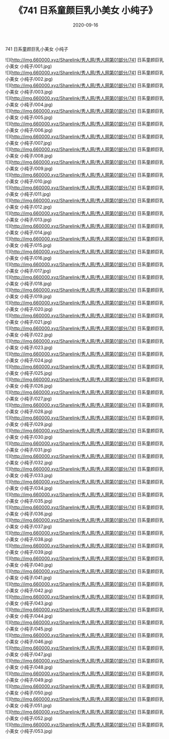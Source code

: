 ﻿---
layout: post
title:  《741 日系童颜巨乳小美女 小纯子》
date:   2020-09-16
img: http://img.660000.xyz/Sharelink/秀人网/秀人网第01部分/741 日系童颜巨乳小美女 小纯子/000.jpg
categories: [美女, 清纯, 唯美]
---

741 日系童颜巨乳小美女 小纯子

  ![](http://img.660000.xyz/Sharelink/秀人网/秀人网第01部分/741 日系童颜巨乳小美女 小纯子/001.jpg) <br> ![](http://img.660000.xyz/Sharelink/秀人网/秀人网第01部分/741 日系童颜巨乳小美女 小纯子/002.jpg) <br> ![](http://img.660000.xyz/Sharelink/秀人网/秀人网第01部分/741 日系童颜巨乳小美女 小纯子/003.jpg) <br> ![](http://img.660000.xyz/Sharelink/秀人网/秀人网第01部分/741 日系童颜巨乳小美女 小纯子/004.jpg) <br> ![](http://img.660000.xyz/Sharelink/秀人网/秀人网第01部分/741 日系童颜巨乳小美女 小纯子/005.jpg) <br> ![](http://img.660000.xyz/Sharelink/秀人网/秀人网第01部分/741 日系童颜巨乳小美女 小纯子/006.jpg) <br> ![](http://img.660000.xyz/Sharelink/秀人网/秀人网第01部分/741 日系童颜巨乳小美女 小纯子/007.jpg) <br> ![](http://img.660000.xyz/Sharelink/秀人网/秀人网第01部分/741 日系童颜巨乳小美女 小纯子/008.jpg) <br> ![](http://img.660000.xyz/Sharelink/秀人网/秀人网第01部分/741 日系童颜巨乳小美女 小纯子/009.jpg) <br> ![](http://img.660000.xyz/Sharelink/秀人网/秀人网第01部分/741 日系童颜巨乳小美女 小纯子/010.jpg) <br> ![](http://img.660000.xyz/Sharelink/秀人网/秀人网第01部分/741 日系童颜巨乳小美女 小纯子/011.jpg) <br> ![](http://img.660000.xyz/Sharelink/秀人网/秀人网第01部分/741 日系童颜巨乳小美女 小纯子/012.jpg) <br> ![](http://img.660000.xyz/Sharelink/秀人网/秀人网第01部分/741 日系童颜巨乳小美女 小纯子/013.jpg) <br> ![](http://img.660000.xyz/Sharelink/秀人网/秀人网第01部分/741 日系童颜巨乳小美女 小纯子/014.jpg) <br> ![](http://img.660000.xyz/Sharelink/秀人网/秀人网第01部分/741 日系童颜巨乳小美女 小纯子/015.jpg) <br> ![](http://img.660000.xyz/Sharelink/秀人网/秀人网第01部分/741 日系童颜巨乳小美女 小纯子/016.jpg) <br> ![](http://img.660000.xyz/Sharelink/秀人网/秀人网第01部分/741 日系童颜巨乳小美女 小纯子/017.jpg) <br> ![](http://img.660000.xyz/Sharelink/秀人网/秀人网第01部分/741 日系童颜巨乳小美女 小纯子/018.jpg) <br> ![](http://img.660000.xyz/Sharelink/秀人网/秀人网第01部分/741 日系童颜巨乳小美女 小纯子/019.jpg) <br> ![](http://img.660000.xyz/Sharelink/秀人网/秀人网第01部分/741 日系童颜巨乳小美女 小纯子/020.jpg) <br> ![](http://img.660000.xyz/Sharelink/秀人网/秀人网第01部分/741 日系童颜巨乳小美女 小纯子/021.jpg) <br> ![](http://img.660000.xyz/Sharelink/秀人网/秀人网第01部分/741 日系童颜巨乳小美女 小纯子/022.jpg) <br> ![](http://img.660000.xyz/Sharelink/秀人网/秀人网第01部分/741 日系童颜巨乳小美女 小纯子/023.jpg) <br> ![](http://img.660000.xyz/Sharelink/秀人网/秀人网第01部分/741 日系童颜巨乳小美女 小纯子/024.jpg) <br> ![](http://img.660000.xyz/Sharelink/秀人网/秀人网第01部分/741 日系童颜巨乳小美女 小纯子/025.jpg) <br> ![](http://img.660000.xyz/Sharelink/秀人网/秀人网第01部分/741 日系童颜巨乳小美女 小纯子/026.jpg) <br> ![](http://img.660000.xyz/Sharelink/秀人网/秀人网第01部分/741 日系童颜巨乳小美女 小纯子/027.jpg) <br> ![](http://img.660000.xyz/Sharelink/秀人网/秀人网第01部分/741 日系童颜巨乳小美女 小纯子/028.jpg) <br> ![](http://img.660000.xyz/Sharelink/秀人网/秀人网第01部分/741 日系童颜巨乳小美女 小纯子/029.jpg) <br> ![](http://img.660000.xyz/Sharelink/秀人网/秀人网第01部分/741 日系童颜巨乳小美女 小纯子/030.jpg) <br> ![](http://img.660000.xyz/Sharelink/秀人网/秀人网第01部分/741 日系童颜巨乳小美女 小纯子/031.jpg) <br> ![](http://img.660000.xyz/Sharelink/秀人网/秀人网第01部分/741 日系童颜巨乳小美女 小纯子/032.jpg) <br> ![](http://img.660000.xyz/Sharelink/秀人网/秀人网第01部分/741 日系童颜巨乳小美女 小纯子/033.jpg) <br> ![](http://img.660000.xyz/Sharelink/秀人网/秀人网第01部分/741 日系童颜巨乳小美女 小纯子/034.jpg) <br> ![](http://img.660000.xyz/Sharelink/秀人网/秀人网第01部分/741 日系童颜巨乳小美女 小纯子/035.jpg) <br> ![](http://img.660000.xyz/Sharelink/秀人网/秀人网第01部分/741 日系童颜巨乳小美女 小纯子/036.jpg) <br> ![](http://img.660000.xyz/Sharelink/秀人网/秀人网第01部分/741 日系童颜巨乳小美女 小纯子/037.jpg) <br> ![](http://img.660000.xyz/Sharelink/秀人网/秀人网第01部分/741 日系童颜巨乳小美女 小纯子/038.jpg) <br> ![](http://img.660000.xyz/Sharelink/秀人网/秀人网第01部分/741 日系童颜巨乳小美女 小纯子/039.jpg) <br> ![](http://img.660000.xyz/Sharelink/秀人网/秀人网第01部分/741 日系童颜巨乳小美女 小纯子/040.jpg) <br> ![](http://img.660000.xyz/Sharelink/秀人网/秀人网第01部分/741 日系童颜巨乳小美女 小纯子/041.jpg) <br> ![](http://img.660000.xyz/Sharelink/秀人网/秀人网第01部分/741 日系童颜巨乳小美女 小纯子/042.jpg) <br> ![](http://img.660000.xyz/Sharelink/秀人网/秀人网第01部分/741 日系童颜巨乳小美女 小纯子/043.jpg) <br> ![](http://img.660000.xyz/Sharelink/秀人网/秀人网第01部分/741 日系童颜巨乳小美女 小纯子/044.jpg) <br> ![](http://img.660000.xyz/Sharelink/秀人网/秀人网第01部分/741 日系童颜巨乳小美女 小纯子/045.jpg) <br> ![](http://img.660000.xyz/Sharelink/秀人网/秀人网第01部分/741 日系童颜巨乳小美女 小纯子/046.jpg) <br> ![](http://img.660000.xyz/Sharelink/秀人网/秀人网第01部分/741 日系童颜巨乳小美女 小纯子/047.jpg) <br> ![](http://img.660000.xyz/Sharelink/秀人网/秀人网第01部分/741 日系童颜巨乳小美女 小纯子/048.jpg) <br> ![](http://img.660000.xyz/Sharelink/秀人网/秀人网第01部分/741 日系童颜巨乳小美女 小纯子/049.jpg) <br> ![](http://img.660000.xyz/Sharelink/秀人网/秀人网第01部分/741 日系童颜巨乳小美女 小纯子/050.jpg) <br> ![](http://img.660000.xyz/Sharelink/秀人网/秀人网第01部分/741 日系童颜巨乳小美女 小纯子/051.jpg) <br> ![](http://img.660000.xyz/Sharelink/秀人网/秀人网第01部分/741 日系童颜巨乳小美女 小纯子/052.jpg) <br> ![](http://img.660000.xyz/Sharelink/秀人网/秀人网第01部分/741 日系童颜巨乳小美女 小纯子/053.jpg) <br>